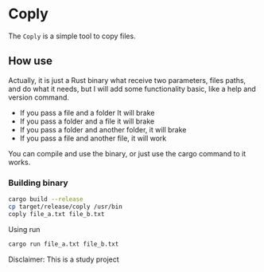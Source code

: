 # Coply
The `Coply` is a simple tool to copy files.

## How use
Actually, it is just a Rust binary what receive two parameters, files paths, and do what it needs, but I will add some functionality basic, like a help and version command.

- If you pass a file and a folder It will brake
- If you pass a folder and a file it will brake
- If you pass a folder and another folder, it will brake
- If you pass a file and another file, it will work

You can compile and use the binary, or just use the cargo command to it works.

### Building binary
```sh
cargo build --release
cp target/release/coply /usr/bin
coply file_a.txt file_b.txt
```
Using run
```sh
cargo run file_a.txt file_b.txt
```

Disclaimer: This is a study project
